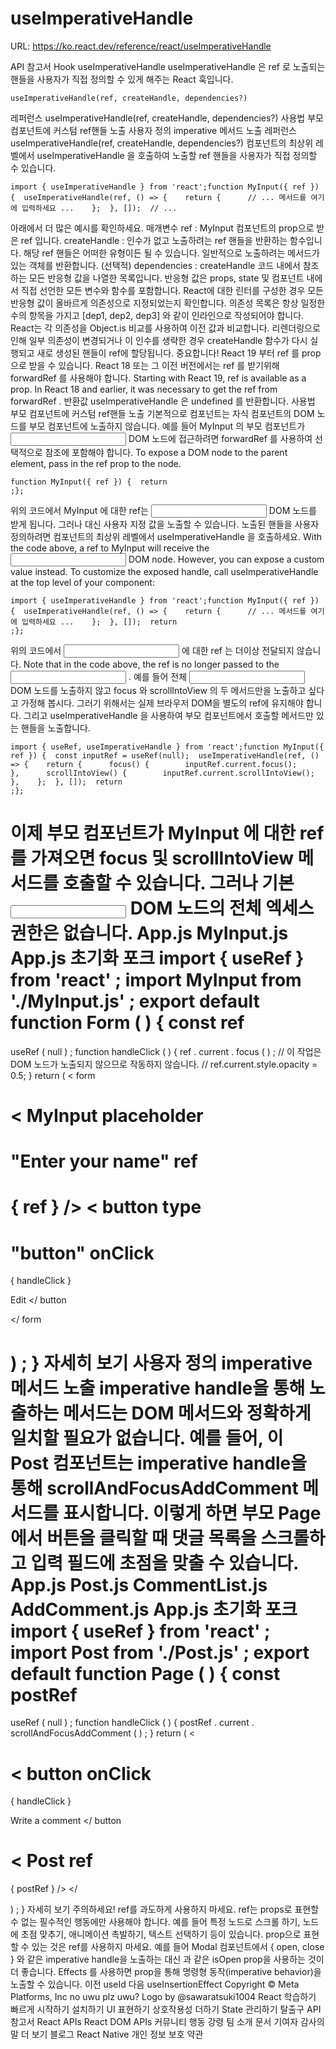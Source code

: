 # useImperativeHandle

URL: https://ko.react.dev/reference/react/useImperativeHandle

API 참고서
Hook
useImperativeHandle
useImperativeHandle
은
ref
로 노출되는 핸들을 사용자가 직접 정의할 수 있게 해주는 React 훅입니다.
```
useImperativeHandle(ref, createHandle, dependencies?)
```
레퍼런스
useImperativeHandle(ref, createHandle, dependencies?)
사용법
부모 컴포넌트에 커스텀 ref핸들 노출
사용자 정의 imperative 메서드 노출
레퍼런스
useImperativeHandle(ref, createHandle, dependencies?)
컴포넌트의 최상위 레벨에서
useImperativeHandle
을 호출하여 노출할 ref 핸들을 사용자가 직접 정의할 수 있습니다.
```
import { useImperativeHandle } from 'react';function MyInput({ ref }) {  useImperativeHandle(ref, () => {    return {      // ... 메서드를 여기에 입력하세요 ...    };  }, []);  // ...
```
아래에서 더 많은 예시를 확인하세요.
매개변수
ref
:
MyInput
컴포넌트의 prop으로 받은
ref
입니다.
createHandle
: 인수가 없고 노출하려는 ref 핸들을 반환하는 함수입니다. 해당 ref 핸들은 어떠한 유형이든 될 수 있습니다. 일반적으로 노출하려는 메서드가 있는 객체를 반환합니다.
(선택적)
dependencies
:
createHandle
코드 내에서 참조하는 모든 반응형 값을 나열한 목록입니다. 반응형 값은 props, state 및 컴포넌트 내에서 직접 선언한 모든 변수와 함수를 포함합니다.
React에 대한 린터를 구성한 경우
모든 반응형 값이 올바르게 의존성으로 지정되었는지 확인합니다. 의존성 목록은 항상 일정한 수의 항목을 가지고
[dep1, dep2, dep3]
와 같이 인라인으로 작성되어야 합니다. React는 각 의존성을
Object.is
비교를 사용하여 이전 값과 비교합니다. 리렌더링으로 인해 일부 의존성이 변경되거나 이 인수를 생략한 경우
createHandle
함수가 다시 실행되고 새로 생성된 핸들이 ref에 할당됩니다.
중요합니다!
React 19 부터
ref
를 prop으로 받을 수 있습니다.
React 18 또는 그 이전 버전에서는
ref
를 받기위해
forwardRef
를 사용해야 합니다.
Starting with React 19,
ref
is available as a prop.
In React 18 and earlier, it was necessary to get the
ref
from
forwardRef
.
반환값
useImperativeHandle
은
undefined
를 반환합니다.
사용법
부모 컴포넌트에 커스텀 ref핸들 노출
기본적으로 컴포넌트는 자식 컴포넌트의 DOM 노드를 부모 컴포넌트에 노출하지 않습니다. 예를 들어
MyInput
의 부모 컴포넌트가
<input>
DOM 노드에
접근하려면
forwardRef
를 사용하여 선택적으로 참조에 포함해야 합니다.
To expose a DOM node to the parent element, pass in the
ref
prop to the node.
```
function MyInput({ ref }) {  return
;};
```
위의 코드에서
MyInput
에 대한 ref는
<input>
DOM 노드를 받게 됩니다.
그러나 대신 사용자 지정 값을 노출할 수 있습니다. 노출된 핸들을 사용자 정의하려면 컴포넌트의 최상위 레벨에서
useImperativeHandle
을 호출하세요.
With the code above,
a ref to
MyInput
will receive the
<input>
DOM node.
However, you can expose a custom value instead. To customize the exposed handle, call
useImperativeHandle
at the top level of your component:
```
import { useImperativeHandle } from 'react';function MyInput({ ref }) {  useImperativeHandle(ref, () => {    return {      // ... 메서드를 여기에 입력하세요 ...    };  }, []);  return
;};
```
위의 코드에서
<input>
에 대한
ref
는 더이상 전달되지 않습니다.
Note that in the code above, the
ref
is no longer passed to the
<input>
.
예를 들어 전체
<input>
DOM 노드를 노출하지 않고
focus
와
scrollIntoView
의 두 메서드만을 노출하고 싶다고 가정해 봅시다. 그러기 위해서는 실제 브라우저 DOM을 별도의 ref에 유지해야 합니다. 그리고
useImperativeHandle
을 사용하여 부모 컴포넌트에서 호출할 메서드만 있는 핸들을 노출합니다.
```
import { useRef, useImperativeHandle } from 'react';function MyInput({ ref }) {  const inputRef = useRef(null);  useImperativeHandle(ref, () => {    return {      focus() {        inputRef.current.focus();      },      scrollIntoView() {        inputRef.current.scrollIntoView();      },    };  }, []);  return
;};
```
이제 부모 컴포넌트가
MyInput
에 대한 ref를 가져오면
focus
및
scrollIntoView
메서드를 호출할 수 있습니다. 그러나 기본
<input>
DOM 노드의 전체 엑세스 권한은 없습니다.
App.js
MyInput.js
App.js
초기화
포크
import
{
useRef
}
from
'react'
;
import
MyInput
from
'./MyInput.js'
;
export
default
function
Form
(
)
{
const
ref
=
useRef
(
null
)
;
function
handleClick
(
)
{
ref
.
current
.
focus
(
)
;
// 이 작업은 DOM 노드가 노출되지 않으므로 작동하지 않습니다.
// ref.current.style.opacity = 0.5;
}
return
(
<
form
>
<
MyInput
placeholder
=
"Enter your name"
ref
=
{
ref
}
/>
<
button
type
=
"button"
onClick
=
{
handleClick
}
>
Edit
</
button
>
</
form
>
)
;
}
자세히 보기
사용자 정의 imperative 메서드 노출
imperative handle을 통해 노출하는 메서드는 DOM 메서드와 정확하게 일치할 필요가 없습니다. 예를 들어, 이
Post
컴포넌트는 imperative handle을 통해
scrollAndFocusAddComment
메서드를 표시합니다. 이렇게 하면 부모
Page
에서 버튼을 클릭할 때 댓글 목록을 스크롤하고 입력 필드에 초점을 맞출 수 있습니다.
App.js
Post.js
CommentList.js
AddComment.js
App.js
초기화
포크
import
{
useRef
}
from
'react'
;
import
Post
from
'./Post.js'
;
export
default
function
Page
(
)
{
const
postRef
=
useRef
(
null
)
;
function
handleClick
(
)
{
postRef
.
current
.
scrollAndFocusAddComment
(
)
;
}
return
(
<
>
<
button
onClick
=
{
handleClick
}
>
Write a comment
</
button
>
<
Post
ref
=
{
postRef
}
/>
</
>
)
;
}
자세히 보기
주의하세요!
ref를 과도하게 사용하지 마세요.
ref는 props로 표현할 수 없는 필수적인 행동에만 사용해야 합니다. 예를 들어 특정 노드로 스크롤 하기, 노드에 초점 맞추기, 애니메이션 촉발하기, 텍스트 선택하기 등이 있습니다.
prop으로 표현할 수 있는 것은 ref를 사용하지 마세요.
예를 들어
Modal
컴포넌트에서
{ open, close }
와 같은 imperative handle을 노출하는 대신
<Modal isOpen={isOpen} />
과 같은
isOpen
prop을 사용하는 것이 더 좋습니다.
Effects
를 사용하면 prop을 통해 명령형 동작(imperative behavior)을 노출할 수 있습니다.
이전
useId
다음
useInsertionEffect
Copyright © Meta Platforms, Inc
no uwu plz
uwu?
Logo by
@sawaratsuki1004
React 학습하기
빠르게 시작하기
설치하기
UI 표현하기
상호작용성 더하기
State 관리하기
탈출구
API 참고서
React APIs
React DOM APIs
커뮤니티
행동 강령
팀 소개
문서 기여자
감사의 말
더 보기
블로그
React Native
개인 정보 보호
약관